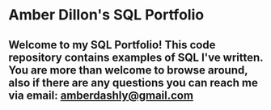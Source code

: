 # Amber Dillon's SQL Portfolio

## Welcome to my SQL Portfolio! This code repository contains examples of SQL I've written. You are more than welcome to browse around, also if there are any questions you can reach me via email: amberdashly@gmail.com
